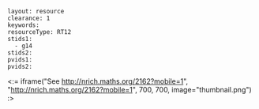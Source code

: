 ````
layout: resource
clearance: 1
keywords:
resourceType: RT12
stids1: 
  - g14
stids2:
pvids1:
pvids2:

````

<:= iframe("See http://nrich.maths.org/2162?mobile=1", "http://nrich.maths.org/2162?mobile=1", 700, 700, image="thumbnail.png") :>